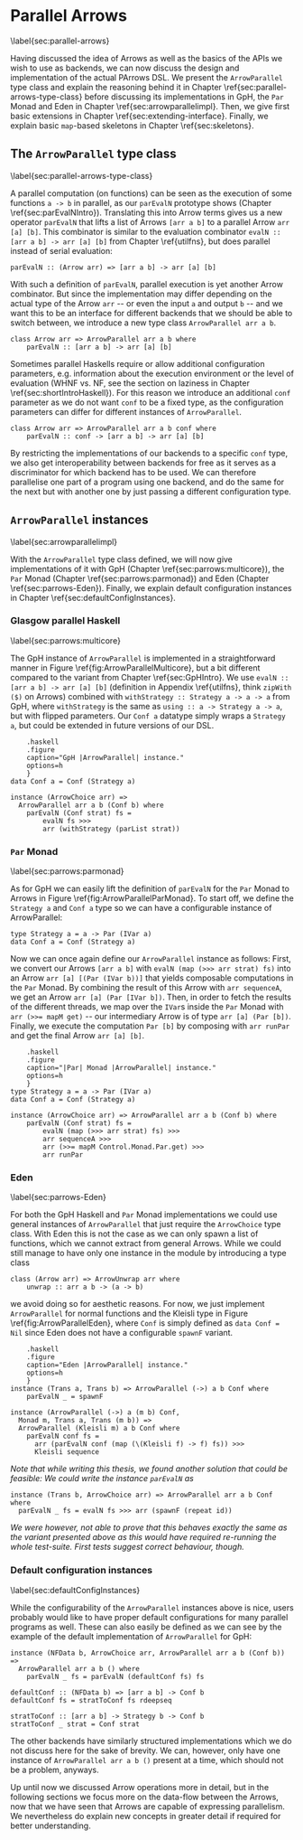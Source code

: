 # Parallel Arrows

\label{sec:parallel-arrows}

Having discussed the idea of Arrows as well as the basics of the APIs we wish to use
 as backends, we can now discuss the design and implementation of the actual
PArrows DSL.
We present the `ArrowParallel` type class
and explain the reasoning behind it in Chapter \ref{sec:parallel-arrows-type-class}
before discussing its implementations in GpH, the `Par` Monad and Eden in Chapter
\ref{sec:arrowparallelimpl}.
Then, we give first basic extensions in Chapter 
\ref{sec:extending-interface}.
Finally, we explain basic `map`-based skeletons in Chapter \ref{sec:skeletons}.

## The `ArrowParallel` type class

\label{sec:parallel-arrows-type-class}

A parallel computation (on functions) can be seen as the execution of some functions
`a -> b` in parallel, as our `parEvalN` prototype shows
(Chapter \ref{sec:parEvalNIntro}).
Translating this into Arrow terms gives us a new operator `parEvalN` that lifts
a list of Arrows `[arr a b]` to a parallel Arrow `arr [a] [b]`.
This combinator is similar to the evaluation combinator `evalN :: [arr a b] -> arr [a] [b]`
from Chapter \ref{utilfns}, but does parallel instead of serial evaluation:

~~~~ {.haskell}
parEvalN :: (Arrow arr) => [arr a b] -> arr [a] [b]
~~~~

With such a definition of `parEvalN`, parallel execution is yet another Arrow
combinator. But since the implementation may differ depending on the actual
type of the Arrow `arr` -- or even the input `a` and output `b` -- and we
want this to be an interface for different backends that we should be able to 
switch between, we introduce a new type class `ArrowParallel arr a b`.

~~~~ {.haskell}
class Arrow arr => ArrowParallel arr a b where
	parEvalN :: [arr a b] -> arr [a] [b]
~~~~

Sometimes parallel Haskells require or allow additional configuration
parameters, e.g. information about the execution environment or the level
of evaluation (WHNF vs. NF, see the section on laziness in Chapter \ref{sec:shortIntroHaskell}).
For this reason we
introduce an additional `conf` parameter as we do not want `conf` to be a fixed type,
as the configuration parameters can differ for different instances of
`ArrowParallel`.

~~~~ {.haskell}
class Arrow arr => ArrowParallel arr a b conf where
	parEvalN :: conf -> [arr a b] -> arr [a] [b]
~~~~

By restricting the implementations of our backends to a specific `conf` type,
we also get interoperability between backends for free as it serves as a discriminator
for which backend has to be used. We can therefore parallelise one
part of a program using one backend, and do the same for the next but with another one by
just passing a different configuration type.

## `ArrowParallel` instances

\label{sec:arrowparallelimpl}

With the `ArrowParallel` type class defined, we will now give implementations of it with GpH
(Chapter \ref{sec:parrows:multicore}),
the `Par` Monad (Chapter \ref{sec:parrows:parmonad}) and Eden (Chapter \ref{sec:parrows-Eden}).
Finally, we explain default configuration instances in Chapter \ref{sec:defaultConfigInstances}.

### Glasgow parallel Haskell 

\label{sec:parrows:multicore}

The GpH instance of `ArrowParallel` is implemented in a straightforward
manner in Figure \ref{fig:ArrowParallelMulticore}, but a bit different compared
to the variant from Chapter \ref{sec:GpHIntro}.
We use `evalN :: [arr a b] -> arr [a] [b]`
(definition in Appendix \ref{utilfns}, think `zipWith ($)` on Arrows) combined
with `withStrategy :: Strategy a -> a -> a` from GpH, where `withStrategy` is
the same as `using :: a -> Strategy a -> a`, but with flipped parameters.
Our `Conf a` datatype simply wraps a `Strategy a`, but could be extended
in future versions of our DSL.

~~~~ {#fig:ArrowParallelMulticore
    .haskell
    .figure
    caption="GpH |ArrowParallel| instance."
    options=h
    }
data Conf a = Conf (Strategy a)

instance (ArrowChoice arr) =>
  ArrowParallel arr a b (Conf b) where
    parEvalN (Conf strat) fs =
        evalN fs >>>
        arr (withStrategy (parList strat))
~~~~

### `Par` Monad

\label{sec:parrows:parmonad}

As for GpH we can easily lift the definition of `parEvalN` for the
`Par` Monad to Arrows in Figure \ref{fig:ArrowParallelParMonad}.
To start off, we define the `Strategy a` and `Conf a` type so we can have a
configurable instance of ArrowParallel:

~~~~ {.haskell}
type Strategy a = a -> Par (IVar a)
data Conf a = Conf (Strategy a)
~~~~

Now we can once again define our `ArrowParallel` instance as follows:
First, we convert our Arrows `[arr a b]` with `evalN (map (>>> arr strat) fs)`
into an Arrow `arr [a] [(Par (IVar b))]` that yields composable
computations in the `Par` Monad. By combining the result of this Arrow with
`arr sequenceA`, we get an Arrow `arr [a] (Par [IVar b])`.
Then, in order to fetch the results of the different threads,
we map over the `IVar`s inside the `Par` Monad with `arr (>>= mapM get)` -- our
intermediary Arrow is of type `arr [a] (Par [b])`.
Finally, we execute the computation `Par [b]` by composing with
`arr runPar` and get the final Arrow `arr [a] [b]`.

~~~~ {#fig:ArrowParallelParMonad
    .haskell
    .figure
    caption="|Par| Monad |ArrowParallel| instance."
    options=h
    }
type Strategy a = a -> Par (IVar a)
data Conf a = Conf (Strategy a)
    
instance (ArrowChoice arr) => ArrowParallel arr a b (Conf b) where
    parEvalN (Conf strat) fs =
        evalN (map (>>> arr strat) fs) >>>
        arr sequenceA >>>
        arr (>>= mapM Control.Monad.Par.get) >>>
        arr runPar
~~~~

### Eden

\label{sec:parrows-Eden}

For both the GpH Haskell and `Par` Monad implementations we could use
general instances of `ArrowParallel` that just require the `ArrowChoice` type class.
With Eden this is not the case as we can only spawn a list of functions, which
we cannot extract from general Arrows. While we could still manage to
have only one instance in the module by introducing a type class

~~~~ {.haskell}
class (Arrow arr) => ArrowUnwrap arr where
	unwrap :: arr a b -> (a -> b)
~~~~

we avoid doing so for aesthetic reasons.
For now, we just implement `ArrowParallel` for normal functions and the
Kleisli type in Figure \ref{fig:ArrowParallelEden}, where
`Conf` is simply defined as `data Conf = Nil` since Eden does not
have a configurable `spawnF` variant.

~~~~ {#fig:ArrowParallelEden
    .haskell
    .figure
    caption="Eden |ArrowParallel| instance."
    options=h
    }
instance (Trans a, Trans b) => ArrowParallel (->) a b Conf where
    parEvalN _ = spawnF

instance (ArrowParallel (->) a (m b) Conf,
  Monad m, Trans a, Trans (m b)) =>
  ArrowParallel (Kleisli m) a b Conf where
    parEvalN conf fs = 
      arr (parEvalN conf (map (\(Kleisli f) -> f) fs)) >>>
      Kleisli sequence
~~~~

*Note that while writing this thesis, we found
another solution that could be feasible: We could write the
instance `parEvalN` as*

~~~~{.haskell}
instance (Trans b, ArrowChoice arr) => ArrowParallel arr a b Conf where
  parEvalN _ fs = evalN fs >>> arr (spawnF (repeat id))
~~~~

*We were however, not able to prove that this behaves exactly the same as
the variant presented above as this would have required re-running the whole
test-suite. First tests suggest correct behaviour, though.*

### Default configuration instances

\label{sec:defaultConfigInstances}

While the configurability of the `ArrowParallel`
instances above is nice, users probably would like to have proper
default configurations for many parallel programs as well.
These can also easily be defined as we can see by the example
of the default implementation of `ArrowParallel` for GpH:

~~~~ {.haskell}
instance (NFData b, ArrowChoice arr, ArrowParallel arr a b (Conf b)) =>
  ArrowParallel arr a b () where
    parEvalN _ fs = parEvalN (defaultConf fs) fs

defaultConf :: (NFData b) => [arr a b] -> Conf b
defaultConf fs = stratToConf fs rdeepseq

stratToConf :: [arr a b] -> Strategy b -> Conf b
stratToConf _ strat = Conf strat
~~~~

The other backends have similarly structured implementations which we
do not discuss here for the sake of brevity. We can, however, only have one
instance of `ArrowParallel arr a b ()` present at a time,
which should not be a problem, anyways.

Up until now we discussed Arrow operations more in detail,
but in the following sections we focus more on the data-flow
between the Arrows, now that we have seen that Arrows are capable
of expressing parallelism. We nevertheless do explain new concepts in greater detail
if required for better understanding.
